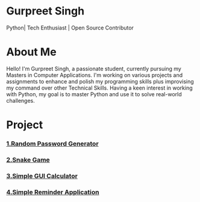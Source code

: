 # Gurpreet Singh
Python| Tech Enthusiast | Open Source Contributor

# About Me
Hello! I'm Gurpreet Singh, a passionate student, currently pursuing my Masters in Computer Applications. I'm working on various projects and assignments to enhance and polish my programming skills plus improvising my command over other Technical Skills. Having a keen interest in working with Python, my goal is to master Python and use it to solve real-world challenges.

# Project

### [1.Random Password Generator](https://github.com/Gurpreetsingh2161/Random-Password-Generator.git)

### [2.Snake Game](https://github.com/Gurpreetsingh2161/Snake-Game.git)

### [3.Simple GUI Calculator](https://github.com/Gurpreetsingh2161/Simple-GUI-Calculator.git)

### [4.Simple Reminder Application](https://github.com/Gurpreetsingh2161/Simple-Reminder-Application.git)
